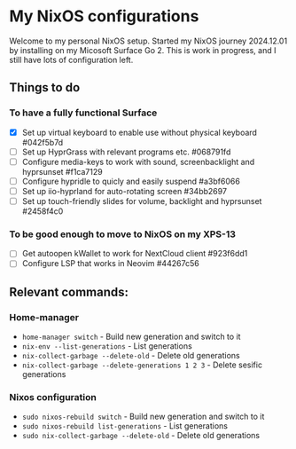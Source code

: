 # My NixOS configurations

Welcome to my personal NixOS setup. Started my NixOS journey 2024.12.01 by installing on my Micosoft Surface Go 2.
This is work in progress, and I still have lots of configuration left.

## Things to do

### To have a fully functional Surface
* [X] Set up virtual keyboard to enable use without physical keyboard  #042f5b7d
* [ ] Set up HyprGrass with relevant programs etc.  #068791fd
* [ ] Configure media-keys to work with sound, screenbacklight and hyprsunset  #f1ca7129
* [ ] Configure hypridle to quicly and easily suspend  #a3bf6066
* [ ] Set up iio-hyprland for auto-rotating screen  #34bb2697
* [ ] Set up touch-friendly slides for volume, backlight and hyprsunset  #2458f4c0

### To be good enough to move to NixOS on my XPS-13
* [ ] Get autoopen kWallet to work for NextCloud client  #923f6dd1
* [ ] Configure LSP that works in Neovim  #44267c56

## Relevant commands:

### Home-manager
- `home-manager switch` - Build new generation and switch to it
- `nix-env --list-generations` - List generations
- `nix-collect-garbage --delete-old` - Delete old generations
- `nix-collect-garbage --delete-generations 1 2 3` - Delete sesific generations

### Nixos configuration
- `sudo nixos-rebuild switch` - Build new generation and switch to it
- `sudo nixos-rebuild list-generations` - List generations
- `sudo nix-collect-garbage --delete-old` - Delete old generations

